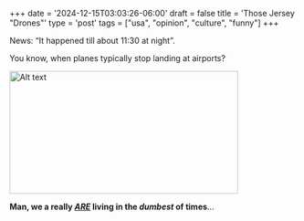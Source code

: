 +++
date = '2024-12-15T03:03:26-06:00'
draft = false
title = 'Those Jersey &quot;Drones&quot;'
type = 'post'
tags = ["usa", "opinion", "culture", "funny"]
+++



News: “It happened till about 11:30 at night”. <br />

You know, when planes typically stop landing at airports?  <br />



<div>
  <img src="https://julianwest.me/Blog/posts/images/plane-lights.jpeg" alt="Alt text" width="400" height="215">
</div> 

**Man, we a really *<u>ARE</u>* living in the ***dumbest*** of times**...